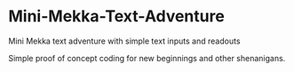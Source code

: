 # Mini-Mekka-Text-Adventure
Mini Mekka text adventure with simple text inputs and readouts

Simple proof of concept coding for new beginnings and other shenanigans.
